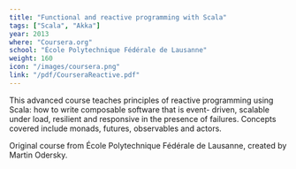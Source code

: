 ```yaml
---
title: "Functional and reactive programming with Scala"
tags: ["Scala", "Akka"]
year: 2013
where: "Coursera.org"
school: "École Polytechnique Fédérale de Lausanne"
weight: 160
icon: "/images/coursera.png"
link: "/pdf/CourseraReactive.pdf"
---
```

This advanced course teaches principles of reactive programming using Scala: how to write composable software that is event- driven, scalable under load, resilient and responsive in the presence of failures. Concepts covered include monads, futures, observables and actors.

Original course from École Polytechnique Fédérale de Lausanne, created by Martin Odersky.